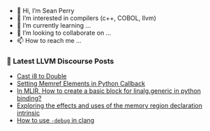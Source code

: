 - 👋 Hi, I’m Sean Perry
- 👀 I’m interested in compilers (c++, COBOL, llvm)
- 🌱 I’m currently learning ...
- 💞️ I’m looking to collaborate on ...
- 📫 How to reach me ...

<!---
s66perry/s66perry is a ✨ special ✨ repository because its `README.md` (this file) appears on your GitHub profile.
You can click the Preview link to take a look at your changes.
--->
### 📕 Latest LLVM Discourse Posts

<!-- DISCOURSE-LLVM:START -->
- [Cast i8 to Double](https://discourse.llvm.org/t/cast-i8-to-double/72744#post_2)
- [Setting Memref Elements in Python Callback](https://discourse.llvm.org/t/setting-memref-elements-in-python-callback/72759#post_1)
- [In MLIR, How to create a basic block for linalg.generic in python binding?](https://discourse.llvm.org/t/in-mlir-how-to-create-a-basic-block-for-linalg-generic-in-python-binding/72758#post_1)
- [Exploring the effects and uses of the memory region declaration intrinsic](https://discourse.llvm.org/t/exploring-the-effects-and-uses-of-the-memory-region-declaration-intrinsic/72756#post_1)
- [How to use `-debug` in clang](https://discourse.llvm.org/t/how-to-use-debug-in-clang/72755#post_2)
<!-- DISCOURSE-LLVM:END -->

